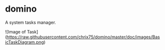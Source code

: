 # domino
A system tasks manager.

![Image of Task]
(https://raw.githubusercontent.com/chrix75/domino/master/doc/images/BasicTaskDiagram.png)
